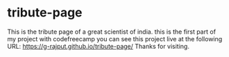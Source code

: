 # tribute-page
This is the tribute page of a great scientist of india.
this is the first part of my project with codefreecamp
you can see this project live at the following URL:
      https://g-rajput.github.io/tribute-page/
     Thanks for visiting.
